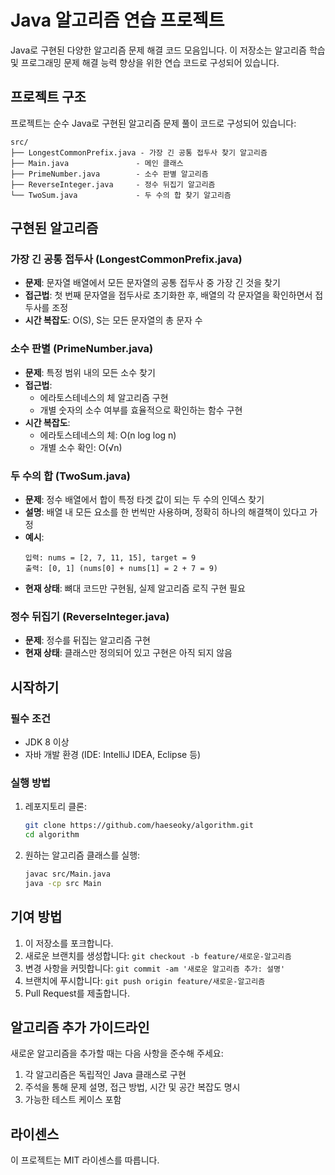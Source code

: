 # Java 알고리즘 연습 프로젝트

Java로 구현된 다양한 알고리즘 문제 해결 코드 모음입니다. 이 저장소는 알고리즘 학습 및 프로그래밍 문제 해결 능력 향상을 위한 연습 코드로 구성되어 있습니다.

## 프로젝트 구조

프로젝트는 순수 Java로 구현된 알고리즘 문제 풀이 코드로 구성되어 있습니다:

```
src/
├── LongestCommonPrefix.java - 가장 긴 공통 접두사 찾기 알고리즘
├── Main.java               - 메인 클래스
├── PrimeNumber.java        - 소수 판별 알고리즘
├── ReverseInteger.java     - 정수 뒤집기 알고리즘
└── TwoSum.java             - 두 수의 합 찾기 알고리즘
```

## 구현된 알고리즘

### 가장 긴 공통 접두사 (LongestCommonPrefix.java)
- **문제**: 문자열 배열에서 모든 문자열의 공통 접두사 중 가장 긴 것을 찾기
- **접근법**: 첫 번째 문자열을 접두사로 초기화한 후, 배열의 각 문자열을 확인하면서 접두사를 조정
- **시간 복잡도**: O(S), S는 모든 문자열의 총 문자 수

### 소수 판별 (PrimeNumber.java)
- **문제**: 특정 범위 내의 모든 소수 찾기
- **접근법**: 
  - 에라토스테네스의 체 알고리즘 구현
  - 개별 숫자의 소수 여부를 효율적으로 확인하는 함수 구현
- **시간 복잡도**: 
  - 에라토스테네스의 체: O(n log log n)
  - 개별 소수 확인: O(√n)

### 두 수의 합 (TwoSum.java)
- **문제**: 정수 배열에서 합이 특정 타겟 값이 되는 두 수의 인덱스 찾기
- **설명**: 배열 내 모든 요소를 한 번씩만 사용하며, 정확히 하나의 해결책이 있다고 가정
- **예시**: 
  ```
  입력: nums = [2, 7, 11, 15], target = 9
  출력: [0, 1] (nums[0] + nums[1] = 2 + 7 = 9)
  ```
- **현재 상태**: 뼈대 코드만 구현됨, 실제 알고리즘 로직 구현 필요

### 정수 뒤집기 (ReverseInteger.java)
- **문제**: 정수를 뒤집는 알고리즘 구현
- **현재 상태**: 클래스만 정의되어 있고 구현은 아직 되지 않음

## 시작하기

### 필수 조건

- JDK 8 이상
- 자바 개발 환경 (IDE: IntelliJ IDEA, Eclipse 등)

### 실행 방법

1. 레포지토리 클론:
   ```bash
   git clone https://github.com/haeseoky/algorithm.git
   cd algorithm
   ```

2. 원하는 알고리즘 클래스를 실행:
   ```bash
   javac src/Main.java
   java -cp src Main
   ```

## 기여 방법

1. 이 저장소를 포크합니다.
2. 새로운 브랜치를 생성합니다: `git checkout -b feature/새로운-알고리즘`
3. 변경 사항을 커밋합니다: `git commit -am '새로운 알고리즘 추가: 설명'`
4. 브랜치에 푸시합니다: `git push origin feature/새로운-알고리즘`
5. Pull Request를 제출합니다.

## 알고리즘 추가 가이드라인

새로운 알고리즘을 추가할 때는 다음 사항을 준수해 주세요:

1. 각 알고리즘은 독립적인 Java 클래스로 구현
2. 주석을 통해 문제 설명, 접근 방법, 시간 및 공간 복잡도 명시
3. 가능한 테스트 케이스 포함

## 라이센스

이 프로젝트는 MIT 라이센스를 따릅니다.
